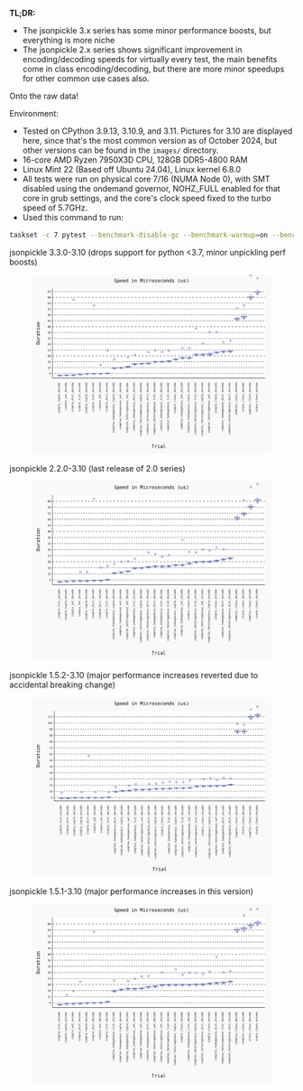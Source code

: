**TL;DR:**

- The jsonpickle 3.x series has some minor performance boosts, but everything is more niche
- The jsonpickle 2.x series shows significant improvement in encoding/decoding speeds for virtually every test, the main benefits come in class encoding/decoding, but there are more minor speedups for other common use cases also.

Onto the raw data!

Environment:
- Tested on CPython 3.9.13, 3.10.9, and 3.11. Pictures for 3.10 are displayed here, since that's the most common version as of October 2024, but other versions can be found in the ``images/`` directory.
- 16-core AMD Ryzen 7950X3D CPU, 128GB DDR5-4800 RAM
- Linux Mint 22 (Based off Ubuntu 24.04), Linux kernel 6.8.0
- All tests were run on physical core 7/16 (NUMA Node 0), with SMT disabled using the ondemand governor, NOHZ_FULL enabled for that core in grub settings, and the core's clock speed fixed to the turbo speed of 5.7GHz.
- Used this command to run:
```bash
taskset -c 7 pytest --benchmark-disable-gc --benchmark-warmup=on --benchmark-warmup-iterations=1 --benchmark-min-rounds=10000 --benchmark-histogram=./images/benchmark-$(date +%Y-%m-%dT%T%z) ./jsonpickle_benchmarks.py
```

jsonpickle 3.3.0-3.10 (drops support for python <3.7, minor unpickling perf boosts)

<figure><img src="images/jsonpickle-3.3.0-3.10.svg"></figure>

jsonpickle 2.2.0-3.10 (last release of 2.0 series)

<figure><img src="images/jsonpickle-2.2.0-3.10.svg"></figure>

jsonpickle 1.5.2-3.10 (major performance increases reverted due to accidental breaking change)

<figure><img src="images/jsonpickle-1.5.2-3.10.svg"></figure>

jsonpickle 1.5.1-3.10 (major performance increases in this version)

<figure><img src="images/jsonpickle-1.5.1-3.10.svg"></figure>
